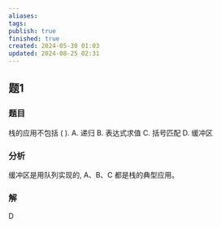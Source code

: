 ```yaml
---
aliases: 
tags: 
publish: true
finished: true
created: 2024-05-30 01:03
updated: 2024-08-25 02:31
---
```

## 题1
### 题目
栈的应用不包括 ( ).
A. 递归 
B. 表达式求值 
C. 括号匹配 
D. 缓冲区
### 分析
缓冲区是用队列实现的, A、B、C 都是栈的典型应用。
### 解
D